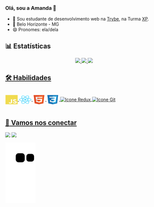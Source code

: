 ### Olá, sou a Amanda 👋

- :seedling: Sou estudante de desenvolvimento web na <a href="https://www.betrybe.com/">Trybe</a>, na Turma <a href="https://www.xpinc.com/">XP</a>.
- :round_pushpin: Belo Horizonte - MG
- :smile: Pronomes: ela/dela

## :bar_chart: Estatísticas
<div align="center">
  <a href="https://github.com/amandacamile">  
  <img height="180em" src="http://github-readme-streak-stats.herokuapp.com?user=amandacamile&theme=dracula&date_format=M%20j%5B%2C%20Y%5D">
  <img height="180em" src="https://github-readme-stats.vercel.app/api?username=amandacamile&show_icons=true&theme=dracula&include_all_commits=true&count_private=true"/>
  <img height="180em" src="https://github-readme-stats.vercel.app/api/top-langs/?username=amandacamile&layout=compact&langs_count=7&theme=dracula"/>
</div>

  
## 🛠️ Habilidades
  
<div style="display: inline_block"><br>
  <img align="center" alt="Icone JavaScript" height="30" width="40" src="https://raw.githubusercontent.com/devicons/devicon/master/icons/javascript/javascript-plain.svg">
  <img align="center" alt="Icone React" height="30" width="40" src="https://raw.githubusercontent.com/devicons/devicon/master/icons/react/react-original.svg">
  <img align="center" alt="Icone HTML" height="30" width="40" src="https://raw.githubusercontent.com/devicons/devicon/master/icons/html5/html5-original.svg">
  <img align="center" alt="Icone CSS" height="30" width="40" src="https://raw.githubusercontent.com/devicons/devicon/master/icons/css3/css3-original.svg">
  <img align="center" alt="Icone Redux" height="30" width="40" src="https://cdn.jsdelivr.net/gh/devicons/devicon/icons/redux/redux-original.svg" />
  <img align="center" alt="Icone Git" height="30" width="40" src="https://cdn.jsdelivr.net/gh/devicons/devicon/icons/git/git-original.svg" />       
</div>

<br/>
  
## :raising_hand: Vamos nos conectar
  
<div>
  
  <a href = "mailto:amandacamileso18@gmail.com"><img src="https://img.shields.io/badge/-Gmail-%23333?style=for-the-badge&logo=gmail&logoColor=white" target="_blank"></a>
  <a href="https://www.linkedin.com/in/amandacamile" target="_blank"><img src="https://img.shields.io/badge/-LinkedIn-%230077B5?style=for-the-badge&logo=linkedin&logoColor=white" target="_blank"></a> 
  
  ![Snake animation](https://github.com/amandacamile/amandacamile/blob/output/github-contribution-grid-snake.svg)
 
</div>
